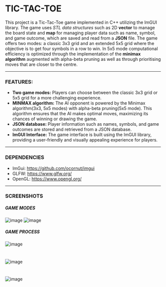 # **TIC-TAC-TOE**
This project is a Tic-Tac-Toe game implemented in C++ utilizing the ImGUI library. The game uses *STL data structures* such as 2D **vector** to manage the board state and **map** for managing player data such as name, symbol, and game outcome, which are saved and read from a **JSON** file.
The game offers two modes: a classic 3x3 grid and an extended 5x5 grid where the objective is to get four symbols in a row to win. In 5x5 mode computational efficiency is optimized through the implementation of the **minimax algorithm** augmented with alpha-beta pruning as well as through prioritising moves that are closer to the centre.

------------



### **FEATURES:**
- **Two game modes:** Players can choose between the classic 3x3 grid or 5x5 grid for a more challenging experience.
- **MINMAX algorithm:** The AI opponent is powered by the Minimax algorithm(3x3, 5x5 modes) with alpha-beta pruning(5x5 mode). This algorithm ensures that the AI makes optimal moves, maximizing its chances of winning or drawing the game.
- **JSON database:** Player information such as names, symbols, and game outcomes are stored and retrieved from a JSON database. 
- **ImGUI Interface:** The game interface is built using the ImGUI library, providing a user-friendly and visually appealing experience for players.

------------

### **DEPENDENCIES**
- ImGui: https://github.com/ocornut/imgui
- GLFW: https://www.glfw.org/
- OpenGL: https://www.opengl.org/ 


------------



### **SCREENSHOTS**
##### GAME MODES
![image](https://github.com/karinka1901/TicTacToe/assets/60856417/5bdf2229-bfa7-487b-b372-2c8a4ee65da9)   ![image](https://github.com/karinka1901/TicTacToe/assets/60856417/642129c4-a1b7-4755-8806-adb8b788f669)

##### GAME PROCESS
![image](https://github.com/karinka1901/TicTacToe/assets/60856417/864c9ee9-40b1-4dd1-84e5-58e7fae64e55) 
#
![image](https://github.com/karinka1901/TicTacToe/assets/60856417/315c56fc-a319-498e-934d-7e8863eec9c2)
#
![image](https://github.com/karinka1901/TicTacToe/assets/60856417/72861c7c-5777-401e-a716-4bb316995721)










